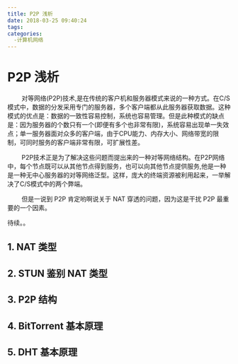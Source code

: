 ```yaml
---
title: P2P 浅析
date: 2018-03-25 09:40:24
tags: 
categories:
  -计算机网络
---
```


# P2P 浅析
&emsp;&emsp;  对等网络(P2P)技术,是在传统的客户机和服务器模式来说的一种方式。在C/S模式中，数据的分发采用专门的服务器，多个客户端都从此服务器获取数据。这种模式的优点是：数据的一致性容易控制，系统也容易管理。但是此种模式的缺点是：因为服务器的个数只有一个(即便有多个也非常有限)，系统容易出现单一失效点；单一服务器面对众多的客户端，由于CPU能力、内存大小、网络带宽的限制，可同时服务的客户端非常有限，可扩展性差。
<!-- more -->
&emsp;&emsp;  P2P技术正是为了解决这些问题而提出来的一种对等网络结构。在P2P网络中，每个节点既可以从其他节点得到服务，也可以向其他节点提供服务,他是一种是一种无中心服务器的对等网络泛型。这样，庞大的终端资源被利用起来，一举解决了C/S模式中的两个弊端。

&emsp;&emsp;  但是一说到 P2P 肯定哟啊说关于 NAT 穿透的问题，因为这是干扰 P2P 最重要的一个因素。

待续。。
## 1. NAT 类型
## 2. STUN 鉴别 NAT 类型
## 3. P2P 结构
## 4. BitTorrent 基本原理
## 5. DHT 基本原理


